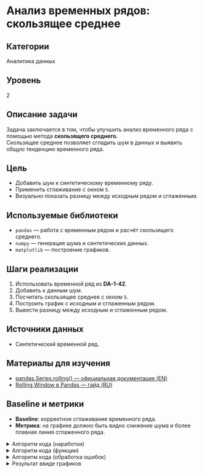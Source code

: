 # Анализ временных рядов: скользящее среднее

## Категории
Аналитика данных

## Уровень
2

## Описание задачи
Задача заключается в том, чтобы улучшить анализ временного ряда с помощью метода **скользящего среднего**.  
Скользящее среднее позволяет сгладить шум в данных и выявить общую тенденцию временного ряда.

## Цель
- Добавить шум к синтетическому временному ряду.  
- Применить сглаживание с окном `5`.  
- Визуально показать разницу между исходным рядом и сглаженным.

## Используемые библиотеки
- `pandas` — работа с временным рядом и расчёт скользящего среднего.  
- `numpy` — генерация шума и синтетических данных.  
- `matplotlib` — построение графиков.

## Шаги реализации
1. Использовать временной ряд из **DA-1-42**.  
2. Добавить к данным шум.  
3. Посчитать скользящее среднее с окном `5`.  
4. Построить график с исходным и сглаженным рядом.  
5. Вывести разницу между исходным и сглаженным рядом.

## Источники данных
- Синтетический временной ряд.

## Материалы для изучения
- [pandas.Series.rolling() — официальная документация (EN)](https://pandas.pydata.org/docs/reference/api/pandas.Series.rolling.html)  
- [Rolling Window в Pandas — гайд (RU)](https://konstantinklepikov.github.io/myknowlegebase/notes/pandas-rolling-window.html)

## Baseline и метрики
- **Baseline**: корректное сглаживание временного ряда.  
- **Метрика**: на графике должно быть видно снижение шума и более плавная линия сглаженного ряда.


<details>
<summary>
Алгоритм кода (наработки)
</summary>

**Первая часть (создание dataframe):**
``` bash
1. составим dataframe где у нас будут измеряемые температуры возле НГУ за 10 дня (данные взяты с официальной статистики, но измерения температур взяты на глаз).

2.получаем в dataframe три строички:  дата: 30.09, 01.10, 02.10, 03.10, 04.10, 05.10, 06.10, 07.10, 08.10, 09.10                                                                                                        

                                      время: 06:00, 12:30, 18:45, 09:15, 15:20, 21:00, 03:30, 09:45, 15:00, 21:30                                                                                                                                                                                                                                                       

                                      температура: 0.9, 0.0, 7.5, 5.0, 3.4, 2.2, 1.5, 1.7, 0.3, 1.0

![График откуда берутся данные](https://github.com/ellinar5/Introduction-to-the-project/raw/main/2%20%D0%BE%D0%B1%D1%80%D0%B0%D0%B7%D0%BE%D0%B2%D0%B0%D1%82%D0%B5%D0%BB%D1%8C%D0%BD%D1%8B%D0%B9%20%D0%BC%D0%BE%D0%B4%D1%83%D0%BB%D1%8C/DA-2-41/%D0%93%D1%80%D0%B0%D1%84%D0%B8%D0%BA%20%D0%BE%D1%82%20%D0%BA%D1%83%D0%B4%D0%B0%20%D0%B1%D0%B5%D1%80%D1%83%D1%82%D1%81%D1%8F%20%D0%B4%D0%B0%D0%BD%D0%BD%D1%8B%D0%B5.png)

```

**Вторая часть (шум данных):**
``` bash
1.Теперь предположим что данные не точные - то есть шум данных, то есть погрешность данных для каждой температуры.
(На графике видно, что температура колеблется в пределах примерно ±1°C от среднего значения, которое составляет 2.6°C.).

2.Это означает, что погрешность измерений (шум данных) составляет около ±1°C.): 0.9 ± 1, 0.0 ± 1, 7.5 ± 1, 5.0 ± 1, 3.4 ± 1, 2.2 ± 1, 1.5 ± 1, 1.7 ± 1, 0.3 ± 1, 1.0 ± 1.
```

**Третья часть (скользящее среднее):**
``` bash
1.Переводим столбик с температурами в отдельный массив.

2.Далее вычисляем скользящее среднее с окном 5(k=5). Пробегаемся по всему массиву и берем по одной цифре, так чтобы длина чисел была равна окну (то есть k). Для значений до k написать просто Nan.
```

**Четвертая часть (Строим график):**
``` bash
1.Для начала мы отдельно строим создадим отдельный массив - исходный временной ряд.

2.Для начала мы отдельно строим создадим отдельный массив - скользящее среднее

3.На основе данных массивов построим три графика: на основе исходного временного ряда, сколязящего среднего и их вместе на одном графики
```

**Пятая часть (Вывод):В конце выводим разницу между скользящее среднем и исходного временного ряд**

</details>


<details>
<summary>
Алгоритм кода (функции)
</summary>

**Работа с функциями:**
``` bash
1. Отдельно от всех функций создаем DataFrame.

2.вторая функция- Передаем все данные которые есть в DataFrame. Далее мы к нашему DataFrame
добавляем шум данных (На графике видно, что температура колеблется в пределах примерно ±1°C от среднего значения, которое составляет 2.6°C)

3.третья функция - Передаем все данные которые есть в DataFrame. Далее мы Переводим столбик с температурами в отдельный массив и Далее вычисляем скользящее среднее с окном 5(k=5). Пробегаемся по всему массиву и берем по одной цифре, так чтобы длина чисел была равна окну (то есть k). Для значений до k написать просто Nan

4.четвертая функция - Передаем все данные которые есть в DataFrame. Далее мы Для начала мы отдельно строим создадим отдельный массив - исходный временной ряд, Для начала мы отдельно строим создадим отдельный массив - скользящее среднее и На основе данных массивов построим три графика: на основе исходного временного ряда, сколязящего среднего и их вместе на одном графики


5.if name == "main":

1)ВЫВОДИМ ИЗНАЧАЛЬНЫЙ DataFrame
2)ВЫВОДИМ РЕЗУЛЬТАТ ИЗ ФУНКЦИИ 2
3)ВЫВОДИМ РЕЗУЛЬТАТ ИЗ ФУНКЦИИ 3
4)ВЫВОДИМ РЕЗУЛЬТАТ ИЗ ФУНКЦИИ 4
5)В конце выводим разницу между скользящее среднем и исходного временного ряд
```
</details>

<details>
<summary>
Алгоритм кода (обработка ошибок)
</summary>

**Работа с ошибками:**
``` bash
- 1)Проверить что в DataFrame количество столбцов совпадала по всем сторичкам
- 2) Проверяем как распределяется шум данных
- 3) Проверяем как заполнился массив, чтобы количества цифр было равно столько сколь было. Провярем что на скользящем среднее что у нас точно значения до k равны Nan
- 4) проверка что графики были посторины точно
- 5) проверка что все данные верные на выходи и особенно здесь:В конце выводим разницу между скользящее среднем и исходного временного ряд
```
</details>



<details>
<summary>
Результат ввиде графиков
</summary>
![Три графика] ()
</details>



